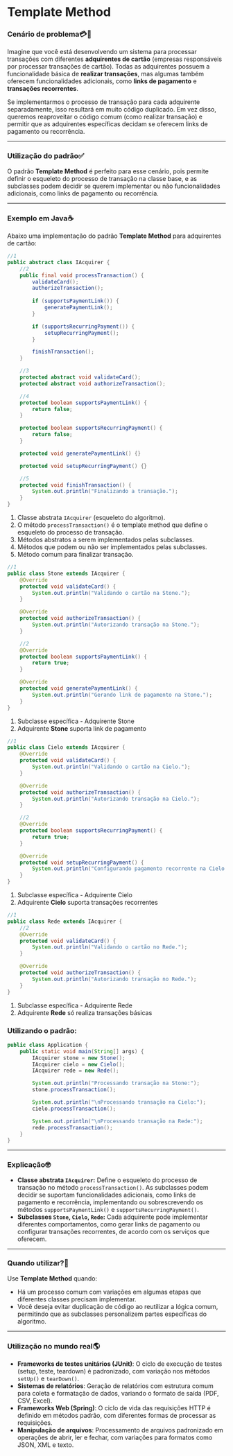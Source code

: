 # Template Method

### Cenário de problema💳🏦

Imagine que você está desenvolvendo um sistema para processar transações com diferentes **adquirentes de cartão** (empresas responsáveis por processar transações de cartão). Todas as adquirentes possuem a funcionalidade básica de **realizar transações**, mas algumas também oferecem funcionalidades adicionais, como **links de pagamento** e **transações recorrentes**.

Se implementarmos o processo de transação para cada adquirente separadamente, isso resultará em muito código duplicado. Em vez disso, queremos reaproveitar o código comum (como realizar transação) e permitir que as adquirentes específicas decidam se oferecem links de pagamento ou recorrência.

---

### Utilização do padrão✅

O padrão **Template Method** é perfeito para esse cenário, pois permite definir o esqueleto do processo de transação na classe base, e as subclasses podem decidir se querem implementar ou não funcionalidades adicionais, como links de pagamento ou recorrência.

---

### Exemplo em Java☕

Abaixo uma implementação do padrão **Template Method** para adquirentes de cartão:

```java
//1
public abstract class IAcquirer {
    //2
    public final void processTransaction() {
        validateCard();
        authorizeTransaction();
        
        if (supportsPaymentLink()) {
            generatePaymentLink();
        }

        if (supportsRecurringPayment()) {
            setupRecurringPayment();
        }

        finishTransaction();
    }

    //3
    protected abstract void validateCard();
    protected abstract void authorizeTransaction();

    //4
    protected boolean supportsPaymentLink() { 
        return false; 
    }

    protected boolean supportsRecurringPayment() { 
        return false; 
    }

    protected void generatePaymentLink() {}

    protected void setupRecurringPayment() {}

    //5
    protected void finishTransaction() {
        System.out.println("Finalizando a transação.");
    }
}
```
1. Classe abstrata `IAcquirer` (esqueleto do algoritmo).
2. O método `processTransaction()` é o template method que define o esqueleto do processo de transação.
3. Métodos abstratos a serem implementados pelas subclasses.
4. Métodos que podem ou não ser implementados pelas subclasses.
5. Método comum para finalizar transação.

```java
//1
public class Stone extends IAcquirer {
    @Override
    protected void validateCard() {
        System.out.println("Validando o cartão na Stone.");
    }

    @Override
    protected void authorizeTransaction() {
        System.out.println("Autorizando transação na Stone.");
    }

    //2
    @Override
    protected boolean supportsPaymentLink() {
        return true;
    }

    @Override
    protected void generatePaymentLink() {
        System.out.println("Gerando link de pagamento na Stone.");
    }
}
```
1. Subclasse específica - Adquirente Stone
2. Adquirente **Stone** suporta link de pagamento

```java
//1
public class Cielo extends IAcquirer {
    @Override
    protected void validateCard() {
        System.out.println("Validando o cartão na Cielo.");
    }

    @Override
    protected void authorizeTransaction() {
        System.out.println("Autorizando transação na Cielo.");
    }

    //2
    @Override
    protected boolean supportsRecurringPayment() {
        return true;
    }

    @Override
    protected void setupRecurringPayment() {
        System.out.println("Configurando pagamento recorrente na Cielo.");
    }
}
```
1. Subclasse específica - Adquirente Cielo
2. Adquirente **Cielo** suporta transações recorrentes

```java
//1
public class Rede extends IAcquirer {
    //2
    @Override
    protected void validateCard() {
        System.out.println("Validando o cartão no Rede.");
    }

    @Override
    protected void authorizeTransaction() {
        System.out.println("Autorizando transação no Rede.");
    }
}
```
1. Subclasse específica - Adquirente Rede
2. Adquirente **Rede** só realiza transações básicas 

### Utilizando o padrão:

```java
public class Application {
    public static void main(String[] args) {
        IAcquirer stone = new Stone();
        IAcquirer cielo = new Cielo();
        IAcquirer rede = new Rede();

        System.out.println("Processando transação na Stone:");
        stone.processTransaction();

        System.out.println("\nProcessando transação na Cielo:");
        cielo.processTransaction();

        System.out.println("\nProcessando transação na Rede:");
        rede.processTransaction();
    }
}
```

---

### Explicação🤓

- **Classe abstrata `IAcquirer`:** Define o esqueleto do processo de transação no método `processTransaction()`. As subclasses podem decidir se suportam funcionalidades adicionais, como links de pagamento e recorrência, implementando ou sobrescrevendo os métodos `supportsPaymentLink()` e `supportsRecurringPayment()`.
- **Subclasses `Stone`, `Cielo`, `Rede`:** Cada adquirente pode implementar diferentes comportamentos, como gerar links de pagamento ou configurar transações recorrentes, de acordo com os serviços que oferecem.

---

### Quando utilizar?🤔

Use **Template Method** quando:
- Há um processo comum com variações em algumas etapas que diferentes classes precisam implementar.
- Você deseja evitar duplicação de código ao reutilizar a lógica comum, permitindo que as subclasses personalizem partes específicas do algoritmo.

---

### Utilização no mundo real🌎

- **Frameworks de testes unitários (JUnit)**: O ciclo de execução de testes (setup, teste, teardown) é padronizado, com variação nos métodos `setUp()` e `tearDown()`.
- **Sistemas de relatórios**: Geração de relatórios com estrutura comum para coleta e formatação de dados, variando o formato de saída (PDF, CSV, Excel).
- **Frameworks Web (Spring)**: O ciclo de vida das requisições HTTP é definido em métodos padrão, com diferentes formas de processar as requisições.
- **Manipulação de arquivos**: Processamento de arquivos padronizado em operações de abrir, ler e fechar, com variações para formatos como JSON, XML e texto.
